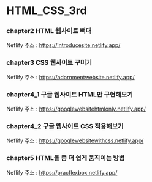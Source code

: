 # HTML_CSS_3rd
### chapter2 HTML 웹사이트 뼈대
Neflify 주소 : https://introducesite.netlify.app/
### chapter3 CSS 웹사이트 꾸미기
Neflify 주소 : https://adornmentwebsite.netlify.app/
### chapter4_1 구글 웹사이트 HTML만 구현해보기
Neflify 주소 : https://googlewebsitehtmlonly.netlify.app/
### chapter4_2 구글 웹사이트 CSS 적용해보기
Neflify 주소 : https://googlewebsitewithcss.netlify.app/
### chapter5 HTML을 좀 더 쉽게 움직이는 방법
Neflify 주소 : https://pracflexbox.netlify.app/

